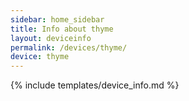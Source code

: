 ```yaml
---
sidebar: home_sidebar
title: Info about thyme
layout: deviceinfo
permalink: /devices/thyme/
device: thyme
---
```

{% include templates/device_info.md %}
